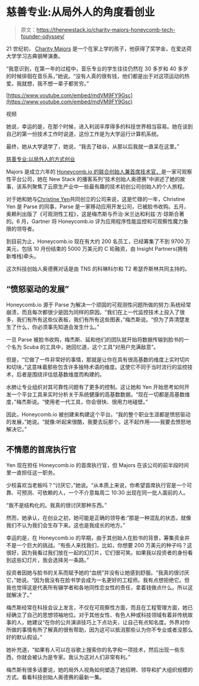 # 慈善专业:从局外人的角度看创业

> 原文：<https://thenewstack.io/charity-majors-honeycomb-tech-founder-odyssey/>

21 世纪初， [Charity Majors](https://www.linkedin.com/in/charity-majors/) 是一个在家上学的孩子，他获得了奖学金，在爱达荷大学学习古典钢琴演奏。

“我意识到，在第一年的过程中，音乐专业的学生往往仍然在 30 多岁和 40 多岁的时候徘徊在音乐系，”她说。“没有人真的很有钱，他们都是出于对这项运动的热爱。我就想，我不想一辈子都贫穷。”

[https://www.youtube.com/embed/mdVM9FY9Gsc](https://www.youtube.com/embed/mdVM9FY9Gsc)

视频

她说，幸运的是，在那个时候，进入利润丰厚得多的科技世界相当容易。她在谈到自己的第一份技术工作时说道，这份工作是为大学运行计算机系统。

最终，她从大学退学了，她说，“我去了硅谷，从那以后我就一直呆在这里。”

[慈善专业:以局外人的方式创业](https://thenewstack.simplecast.com/episodes/charity-majors-taking-an-outsiders-approach-to-a-startup)

Majors 是成立六年的 [Honeycomb.io 的联合创始人兼首席技术官，](https://www.honeycomb.io/?utm_content=inline-mention)是一家可观察性平台公司，她在 New Stack 的播客系列“技术创始人奥德赛”中讲述了她的故事，该系列聚焦了云原生产业中一些最有趣的技术初创公司创始人的个人旅程。

对于她和她与[Christine Yen](https://www.linkedin.com/in/christineyen/)共同创立的公司来说，这是忙碌的一年，Christine Yen 是 Parse 的同事，Parse 是一家移动应用开发公司，已被脸书收购。五月，奥赖利出版了《可观测性工程》，这是梅杰斯与乔治·米兰达和利兹·方·琼斯合著的。6 月，Gartner 将 Honeycomb.io 评为应用程序性能监控和可观察性魔力象限的领导者。

到目前为止，Honeycomb.io 现在有大约 200 名员工，已经筹集了不到 9700 万美元，包括 10 月份结束的 5000 万美元的 C 轮融资，由 Insight Partners(拥有新堆栈)牵头。

这次科技创始人奥德赛对话是由 TNS 的科琳科尔和 T2 希瑟乔斯林共同主持的。

## “愤怒驱动的发展”

Honeycomb.io 源于 Parse 为解决一个顽固的可观测性问题所做的努力:系统经常崩溃，而且每次都很少是因为同样的原因。“我们在上一代监控技术上投入了很多，我们有所有这些仪表板，我们有所有这些图表，”梅杰斯说。“但为了弄清楚发生了什么，你必须事先知道会发生什么。”

一旦 Parse 被脸书收购，梅杰斯、延和他们的团队就开始将数据传输到脸书的一个名为 Scuba 的工具中，她回忆道，这个工具“对用户充满敌意”。

但是，“它做了一件非常好的事情，那就是让你在具有很高基数的维度上实时切片和切块，”这意味着那些包含许多独特术语的维度。这使它不同于当时流行的监控技术，后者是围绕评估低基数维度而构建的。

水肺让专业组织对其可靠性问题有了更多的控制。这让她和 Yen 开始思考如何开发一个平台工具来实时分析关于系统健康的高基数数据。“现在一切都是高基数维度，”梅杰斯说。“使用老一代工具，你会很快、很用力地碰壁。”

因此，Honeycomb.io 被创建来构建这个平台。“我的整个职业生涯都是愤怒驱动的发展，”她说。“就像:听起来很酷，我要去玩那个。这不起作用——我要去愤怒地解决它。”

## 不情愿的首席执行官

Yen 现在担任 Honeycomb.io 的首席执行官，但 Majors 在该公司的前半段时间里一直担任这一职务。

少校喜欢当老板吗？“讨厌它，”她说。“从本质上来说，你希望首席执行官是一个可靠、可预测、可依赖的人，一个不介意每周二 10:30 出现在同一批人面前的人。

“我不是结构化的。我真的很讨厌那种东西。”

然而，她承认，在创业之初，她可能是正确的领导者:“那是一种混乱的状态，就像我们不认为我们会生存下来。这也是我成长的地方。”

幸运的是，在 Honeycomb.io 的早期，由于其创始人在脸书的背景，筹集资金并不是一个巨大的挑战。“有些人来找我们，比如，你想要 200 万美元的种子吗？这很好，因为我看过我们放在一起的幻灯片，它们很可笑。如果我以投资者的身份看到这些幻灯片，我会选择另一条路。”

投资者因她与脸书的关系而赋予她的“血统”并没有让她感到舒服。“我真的很讨厌它，”她说。“因为我没有在脸书学会成为一名更好的工程师。我有点想拒绝它。但我也觉得这是代表所有辍学者和各地同性恋女性的责任，拿着钱做点什么。所以这就解决了。”

梅杰斯经常在科技会议上发言，不仅在可观察性方面，而且在工程管理方面，她已经确立了自己的思想领袖地位。对于其他女性、有色人种或科技领域有着非传统故事的人，她建议“在你的公共演讲技巧上下点功夫，让自己有点知名度。外界对你所做的事情有所了解真的很有帮助，因为这可以抵消那些认为你不专业或者没那么好的默认假设。”

她补充道，“如果有人可以在谷歌上搜索你的名字和一项技术，然后出现一些东西，你就会被认为是专家。我认为这对人们非常有利。”

梅杰斯有很多话要说，她的局外人视角如何塑造了她招聘、领导和扩大组织规模的方式。看看科技创始人奥德赛的最新一集。

<svg xmlns:xlink="http://www.w3.org/1999/xlink" viewBox="0 0 68 31" version="1.1"><title>Group</title> <desc>Created with Sketch.</desc></svg>